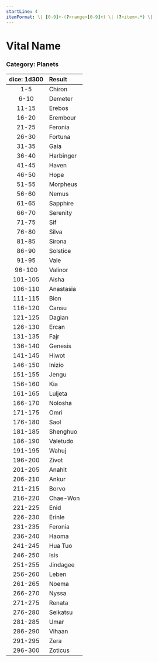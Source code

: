 ```yaml
---
startLine: 4
itemFormat: \| [0-9]+-(?<range>[0-9]+) \| (?<item>.*) \|
---
```

# Vital Name
### Category: Planets

| dice: 1d300 | Result |
|:----:|:-------|
| 1-5 | Chiron |
| 6-10 | Demeter |
| 11-15 | Erebos |
| 16-20 | Erembour |
| 21-25 | Feronia |
| 26-30 | Fortuna |
| 31-35 | Gaia |
| 36-40 | Harbinger |
| 41-45 | Haven |
| 46-50 | Hope |
| 51-55 | Morpheus |
| 56-60 | Nemus |
| 61-65 | Sapphire |
| 66-70 | Serenity |
| 71-75 | Sif |
| 76-80 | Silva |
| 81-85 | Sirona |
| 86-90 | Solstice |
| 91-95 | Vale |
| 96-100 | Valinor |
| 101-105 | Aisha |
| 106-110 | Anastasia |
| 111-115 | Bion |
| 116-120 | Cansu |
| 121-125 | Dagian |
| 126-130 | Ercan |
| 131-135 | Fajr |
| 136-140 | Genesis |
| 141-145 | Hiwot |
| 146-150 | Inizio |
| 151-155 | Jengu |
| 156-160 | Kia |
| 161-165 | Luljeta |
| 166-170 | Nolosha |
| 171-175 | Omri |
| 176-180 | Saol |
| 181-185 | Shenghuo |
| 186-190 | Valetudo |
| 191-195 | Wahuj |
| 196-200 | Zivot |
| 201-205 | Anahit |
| 206-210 | Ankur |
| 211-215 | Borvo |
| 216-220 | Chae-Won |
| 221-225 | Enid |
| 226-230 | Erinle |
| 231-235 | Feronia |
| 236-240 | Haoma |
| 241-245 | Hua Tuo |
| 246-250 | Isis |
| 251-255 | Jindagee |
| 256-260 | Leben |
| 261-265 | Noema |
| 266-270 | Nyssa |
| 271-275 | Renata |
| 276-280 | Seikatsu |
| 281-285 | Umar |
| 286-290 | Vihaan |
| 291-295 | Zera |
| 296-300 | Zoticus |